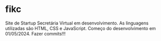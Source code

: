 # fikc
Site de Startup Secretária Virtual em desenvolvimento. As linguagens utilizadas são HTML, CSS e JavaScript.
Começo do desenvolvimento em 01/05/2024.
Fazer commits!!!

